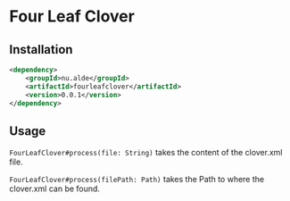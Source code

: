 # Four Leaf Clover

## Installation

```xml
<dependency>
    <groupId>nu.alde</groupId>
    <artifactId>fourleafclover</artifactId>
    <version>0.0.1</version>
</dependency>
```
  
## Usage

`FourLeafClover#process(file: String)` takes the content of the clover.xml file.

`FourLeafClover#process(filePath: Path)` takes the Path to where the clover.xml can be found.
